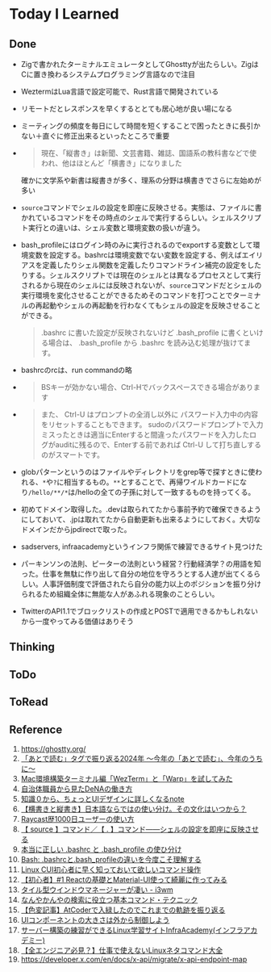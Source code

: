 # Today I Learned

## Done
- Zigで書かれたターミナルエミュレータとしてGhosttyが出たらしい。ZigはCに置き換わるシステムプログラミング言語なので注目
- WeztermはLua言語で設定可能で、Rust言語で開発されている
- リモートだとレスポンスを早くするととても居心地が良い場になる
- ミーティングの頻度を毎日にして時間を短くすることで困ったときに長引かない＋直ぐに修正出来るといったところで重要
- > 現在、「縦書き」は新聞、文芸書籍、雑誌、国語系の教科書などで使われ、他はほとんど「横書き」になりました
  
  確かに文学系や新書は縦書きが多く、理系の分野は横書きでさらに左始めが多い
- `source`コマンドでシェルの設定を即座に反映させる。実態は、ファイルに書かれているコマンドをその時点のシェルで実行するらしい。シェルスクリプト実行との違いは、シェル変数と環境変数の扱いが違う。
- bash_profileにはログイン時のみに実行されるのでexportする変数として環境変数を設定する。bashrcは環境変数でない変数を設定する、例えばエイリアスを定義したりシェル関数を定義したりコマンドライン補完の設定をしたりする。シェルスクリプトでは現在のシェルとは異なるプロセスとして実行されるから現在のシェルには反映されないが、`source`コマンドだとシェルの実行環境を変化させることができるためそのコマンドを打つことでターミナルの再起動やシェルの再起動を行わなくてもシェルの設定を反映させることができる。
  > .bashrc に書いた設定が反映されないけど .bash_profile に書くといける場合は、 .bash_profile から .bashrc を読み込む処理が抜けてます。

- bashrcのrcは、run commandの略
- > BSキーが効かない場合、Ctrl-Hでバックスペースできる場合があります
  
- > また、 Ctrl-U はプロンプトの全消し以外に パスワード入力中の内容をリセットすることもできます。 sudoのパスワードプロンプトで入力ミスったときは適当にEnterすると間違ったパスワードを入力したログがauditに残るので、Enterする前であれば Ctrl-U して打ち直しするのがスマートです。

- globパターンというのはファイルやディレクトリをgrep等で探すときに使われる、`*`や`?`に相当するもの。`**`とすることで、再帰ワイルドカードになり`/hello/**/*`は/helloの全ての子孫に対して一致するものを持ってくる。
- 初めてドメイン取得した。.devは取られてたから事前予約で確保できるようにしておいて、.jpは取れてたから自動更新も出来るようにしておく。大切なドメインだからjpdirectで取った。
- sadservers, infraacademyというインフラ関係で練習できるサイト見つけた
- パーキンソンの法則、ピーターの法則という経営？行動経済学？の用語を知った。仕事を無駄に作り出して自分の地位を守ろうとする人達が出てくるらしい。人事評価制度で評価されたら自分の能力以上のポジションを振り分けられるため組織全体に無能な人があふれる現象のことらしい。
- TwitterのAPI1.1でブロックリストの作成とPOSTで適用できるかもしれないから一度やってみる価値はありそう

## Thinking

## ToDo

## ToRead

## Reference
1. https://ghostty.org/
2. [「あとで読む」タグで振り返る2024年 〜今年の「あとで読む」、今年のうちに〜](https://bookmark.hatenastaff.com/entry/2024/12/26/120006)
3. [Mac環境構築ターミナル編「WezTerm」と「Warp」を試してみた](https://techblog.sunl.jp/terminal-setup/)
4. [自治体職員から見たDeNAの働き方](https://engineering.dena.com/blog/2024/12/dena-minoh/)
5. [知識０から、ちょっとUIデザインに詳しくなるnote](https://note.com/maelop/n/naf81b2797efa)
6. [【横書きと縦書き】日本語ならではの使い分け。その文化はいつから？](https://hirameki.noge-printing.jp/horizontal-writing-and-vertical-writing/)
7. [Raycast歴1000日ユーザーの使い方](https://zenn.dev/24/articles/d072acd2fe0ab0)
8. [【 source 】コマンド／【 . 】コマンド――シェルの設定を即座に反映させる](https://atmarkit.itmedia.co.jp/ait/articles/1712/21/news015.html)
9. [本当に正しい .bashrc と .bash_profile の使ひ分け](https://qiita.com/magicant/items/d3bb7ea1192e63fba850)
10. [Bash: .bashrcと.bash_profileの違いを今度こそ理解する](https://techracho.bpsinc.jp/hachi8833/2021_07_08/66396)
11. [Linux CUI初心者に早く知っておいて欲しいコマンド操作](https://techracho.bpsinc.jp/morimorihoge/2017_07_30/43974)
12. [【初心者】#1 Reactの基礎とMaterial-UI使って綺麗に作ってみる](https://qiita.com/Bashi50/items/8964cc55c596e51fcbbe)
13. [タイル型ウインドウマネージャーが凄い - i3wm](https://trap.jp/post/425/)
14. [なんやかんやの検索に役立つ基本コマンド・テクニック](https://zenn.dev/spacemarket/articles/64e66a8a5a9a45)
15. [【色変記事】AtCoderで入緑したのでこれまでの軌跡を振り返る](https://yuulis.hatenablog.com/entry/atc-green)
16. [UIコンポーネントの大きさは外から制御しよう](https://qiita.com/uhyo/items/e51fd3850b6a0a3d055a)
17. [サーバー構築の練習ができるLinux学習サイトInfraAcademy(インフラアカデミー)](https://qiita.com/ryu235464345/items/54b29c56dd118d8ae4a0)
18. [【全エンジニア必見？】仕事で使えないLinuxネタコマンド大全](https://qiita.com/nuco_sat/items/6851ff4e04dc87882e37)
19. https://developer.x.com/en/docs/x-api/migrate/x-api-endpoint-map